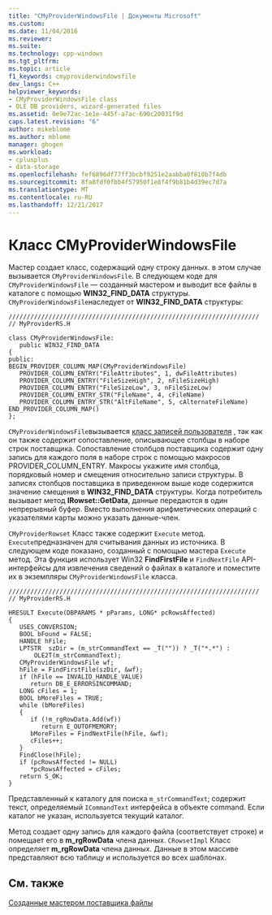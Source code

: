 ```yaml
---
title: "CMyProviderWindowsFile | Документы Microsoft"
ms.custom: 
ms.date: 11/04/2016
ms.reviewer: 
ms.suite: 
ms.technology: cpp-windows
ms.tgt_pltfrm: 
ms.topic: article
f1_keywords: cmyproviderwindowsfile
dev_langs: C++
helpviewer_keywords:
- CMyProviderWindowsFile class
- OLE DB providers, wizard-generated files
ms.assetid: 0e9e72ac-1e1e-445f-a7ac-690c20031f9d
caps.latest.revision: "6"
author: mikeblome
ms.author: mblome
manager: ghogen
ms.workload:
- cplusplus
- data-storage
ms.openlocfilehash: fef6896df77ff3bcbf9251e2aabba0f810b7f4db
ms.sourcegitcommit: 8fa8fdf0fbb4f57950f1e8f4f9b81b4d39ec7d7a
ms.translationtype: MT
ms.contentlocale: ru-RU
ms.lasthandoff: 12/21/2017
---
```

# <a name="cmyproviderwindowsfile"></a>Класс CMyProviderWindowsFile
Мастер создает класс, содержащий одну строку данных. в этом случае вызывается `CMyProviderWindowsFile`. В следующем коде для `CMyProviderWindowsFile` — созданный мастером и выводит все файлы в каталоге с помощью **WIN32_FIND_DATA** структуры. `CMyProviderWindowsFile`наследует от **WIN32_FIND_DATA** структуры:  
  
```  
/////////////////////////////////////////////////////////////////////  
// MyProviderRS.H  
  
class CMyProviderWindowsFile:   
   public WIN32_FIND_DATA  
{  
public:  
BEGIN_PROVIDER_COLUMN_MAP(CMyProviderWindowsFile)  
   PROVIDER_COLUMN_ENTRY("FileAttributes", 1, dwFileAttributes)  
   PROVIDER_COLUMN_ENTRY("FileSizeHigh", 2, nFileSizeHigh)  
   PROVIDER_COLUMN_ENTRY("FileSizeLow", 3, nFileSizeLow)  
   PROVIDER_COLUMN_ENTRY_STR("FileName", 4, cFileName)  
   PROVIDER_COLUMN_ENTRY_STR("AltFileName", 5, cAlternateFileName)  
END_PROVIDER_COLUMN_MAP()  
};  
```  
  
 `CMyProviderWindowsFile`вызывается [класс записей пользователя](../../data/oledb/user-record.md) , так как он также содержит сопоставление, описывающее столбцы в наборе строк поставщика. Сопоставление столбцов поставщика содержит одну запись для каждого поля в наборе строк с помощью макросов PROVIDER_COLUMN_ENTRY. Макросы укажите имя столбца, порядковый номер и смещения относительно записи структуры. В записях столбцов поставщика в приведенном выше коде содержится значение смещения в **WIN32_FIND_DATA** структуры. Когда потребитель вызывает метод **IRowset::GetData**, данные передаются в один непрерывный буфер. Вместо выполнения арифметических операций с указателями карты можно указать данные-член.  
  
 `CMyProviderRowset` Класс также содержит `Execute` метод. `Execute`предназначен для считывания данных из источника. В следующем коде показано, созданный с помощью мастера `Execute` метод. Эта функция использует Win32 **FindFirstFile** и `FindNextFile` API-интерфейсы для извлечения сведений о файлах в каталоге и поместите их в экземпляры `CMyProviderWindowsFile` класса.  
  
```  
/////////////////////////////////////////////////////////////////////  
// MyProviderRS.H  
  
HRESULT Execute(DBPARAMS * pParams, LONG* pcRowsAffected)  
{  
   USES_CONVERSION;  
   BOOL bFound = FALSE;  
   HANDLE hFile;  
   LPTSTR  szDir = (m_strCommandText == _T("")) ? _T("*.*") :  
       OLE2T(m_strCommandText);  
   CMyProviderWindowsFile wf;  
   hFile = FindFirstFile(szDir, &wf);  
   if (hFile == INVALID_HANDLE_VALUE)  
      return DB_E_ERRORSINCOMMAND;  
   LONG cFiles = 1;  
   BOOL bMoreFiles = TRUE;  
   while (bMoreFiles)  
   {  
      if (!m_rgRowData.Add(wf))  
         return E_OUTOFMEMORY;  
      bMoreFiles = FindNextFile(hFile, &wf);  
      cFiles++;  
   }  
   FindClose(hFile);  
   if (pcRowsAffected != NULL)  
      *pcRowsAffected = cFiles;  
   return S_OK;  
}  
```  
  
 Представленный к каталогу для поиска `m_strCommandText`; содержит текст, определяемый `ICommandText` интерфейса в объекте command. Если каталог не указан, используется текущий каталог.  
  
 Метод создает одну запись для каждого файла (соответствует строке) и помещает его в **m_rgRowData** члена данных. `CRowsetImpl` Класс определяет **m_rgRowData** члена данных. Данные в этом массиве представляют всю таблицу и используется во всех шаблонах.  
  
## <a name="see-also"></a>См. также  
 [Созданные мастером поставщика файлы](../../data/oledb/provider-wizard-generated-files.md)